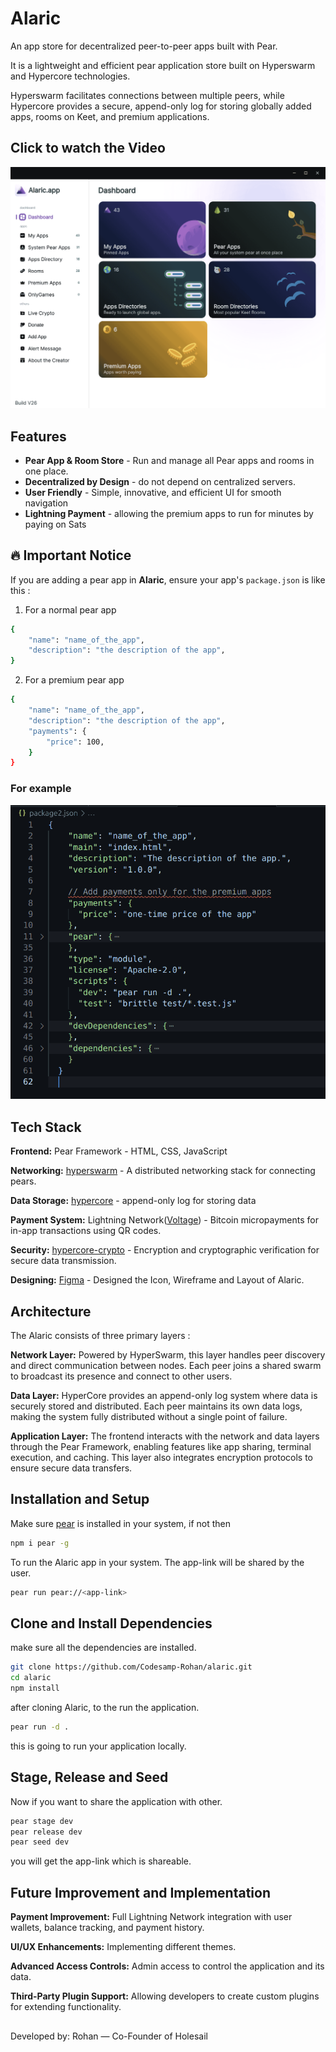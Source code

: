 
# Alaric

An app store for decentralized peer-to-peer apps built with Pear.

It is a lightweight and efficient pear application store built on Hyperswarm and Hypercore technologies.

Hyperswarm facilitates connections between multiple peers, while Hypercore provides a secure, append-only log for storing globally added apps, rooms on Keet, and premium applications.

<!-- ## Screenshots

![App Screenshot](https://via.placeholder.com/468x300?text=App+Screenshot+Here) -->

## Click to watch the Video
[![Alaric Demo Video](assets/alaricDashboard.png)](https://youtu.be/ujH9ubN5jyc)


## Features

- **Pear App & Room Store** - Run and manage all Pear apps and rooms in one place.
- **Decentralized by Design** - do not depend on centralized servers.
- **User Friendly** - Simple, innovative, and efficient UI for smooth navigation
- **Lightning Payment** - allowing the premium apps to run for minutes by paying on Sats

## 🔥 Important Notice

If you are adding a pear app in **Alaric**, ensure your app's `package.json` is like this : 

1. For a normal pear app

```bash
{
    "name": "name_of_the_app",
    "description": "the description of the app",
}
```

2. For a premium pear app

```bash
{
    "name": "name_of_the_app",
    "description": "the description of the app",
    "payments": {
        "price": 100,
    }
}
```
### For example

![App Screenshot](./assets/alaricSS.png)

## Tech Stack

**Frontend:** Pear Framework - HTML, CSS, JavaScript

**Networking:** [hyperswarm](https://docs.pears.com/building-blocks/hyperswarm) - A distributed networking stack for connecting pears.

**Data Storage:** [hypercore](https://docs.pears.com/building-blocks/hypercore) - append-only log for storing data

**Payment System:** Lightning Network([Voltage](https://voltage.cloud)) - Bitcoin micropayments for in-app transactions using QR codes.

**Security:** [hypercore-crypto](https://github.com/holepunchto/hypercore-crypto) - Encryption and cryptographic verification for secure data transmission.

**Designing:** [Figma](https://www.figma.com/design/2DX8bjRL8jlHbOTyzKkaaJ/Alaric?node-id=29-2&t=AKwMjqiOuJJKrF84-1) - Designed the Icon, Wireframe and Layout of Alaric.



## Architecture

The Alaric consists of three primary layers : 

**Network Layer:** Powered by HyperSwarm, this layer handles peer discovery and direct communication between nodes. Each peer joins a shared swarm to broadcast its presence and connect to other users.

**Data Layer:** HyperCore provides an append-only log system where data is securely stored and distributed. Each peer maintains its own data logs, making the system fully distributed without a single point of failure.

**Application Layer:** The frontend interacts with the network and data layers through the Pear Framework, enabling features like app sharing, terminal execution, and caching. This layer also integrates encryption protocols to ensure secure data transfers.


## Installation and Setup

Make sure [pear](https://docs.pears.com) is installed in your system, if not then

```bash
npm i pear -g
```

To run the Alaric app in your system.
The app-link will be shared by the user.

```bash
pear run pear://<app-link>
```

## Clone and Install Dependencies

make sure all the dependencies are installed.
```bash
git clone https://github.com/Codesamp-Rohan/alaric.git
cd alaric
npm install
```
after cloning Alaric, to the run the application.
```bash
pear run -d .
```
this is going to run your application locally.

## Stage, Release and Seed
Now if you want to share the application with other.
```bash
pear stage dev
pear release dev
pear seed dev
```
you will get the app-link which is shareable.

## Future Improvement and Implementation

**Payment Improvement:** Full Lightning Network integration with user wallets, balance tracking, and payment history.

**UI/UX Enhancements:** Implementing different themes.

**Advanced Access Controls:** Admin access to control the application and its data.

**Third-Party Plugin Support:** Allowing developers to create custom plugins for extending functionality.

##

Developed by: Rohan — Co-Founder of Holesail